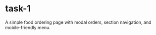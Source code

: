 # task-1
A simple food ordering page with modal orders, section navigation, and mobile-friendly menu.
